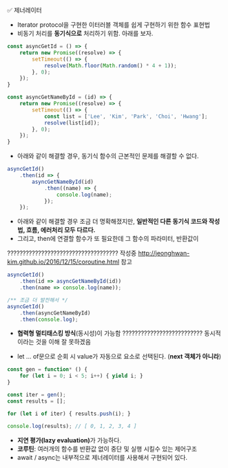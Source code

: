 ✅ 제너레이터
* Iterator protocol을 구현한 이터러블 객체를 쉽게 구현하기 위한 함수 표현법
* 비동기 처리를 <b>동기식으로</b> 처리하기 위함. 아래를 보자.
```javascript
const asyncGetId = () => {
    return new Promise((resolve) => {
        setTimeout(() => {
            resolve(Math.floor(Math.random() * 4 + 1));
        }, 0);
    });
}

const asyncGetNameById = (id) => {
    return new Promise((resolve) => {
        setTimeout(() => {
            const list = ['Lee', 'Kim', 'Park', 'Choi', 'Hwang'];
            resolve(list[id]);
        }, 0);
    });
}
```
* 아래와 같이 해결할 경우, 동기식 함수의 근본적인 문제를 해결할 수 없다.
```javascript
asyncGetId()
    .then(id => {
        asyncGetNameById(id)
            .then((name) => {
                console.log(name);
            });
    });
```
* 아래와 같이 해결할 경우 조금 더 명확해졌지만, <b>일반적인 다른 동기식 코드와 작성법, 흐름, 에러처리 모두 다르다.</b>
* 그리고, then에 연결할 함수가 또 필요한데 그 함수의 파라미터, 반환값이 

???????????????????????????????????? 작성중 http://jeonghwan-kim.github.io/2016/12/15/coroutine.html 참고






```javascript
asyncGetId()
    .then(id => asyncGetNameById(id))
    .then(name => console.log(name));

/** 조금 더 발전해서 */
asyncGetId()
    .then(asyncGetNameById)
    .then(console.log);
```
* <b>협력형 멀티태스킹 방식</b>(동시성)이 가능함
?????????????????????????? 동시적이라는 것을 이해 잘 못하겠음




* let ... of문으로 순회 시 value가 자동으로 요소로 선택된다. (<b>next 객체가 아니라</b>)
```javascript
const gen = function* () {
    for (let i = 0; i < 5; i++) { yield i; }
}

const iter = gen();
const results = [];

for (let i of iter) { results.push(i); }

console.log(results); // [ 0, 1, 2, 3, 4 ]
```
* <b>지연 평가(lazy evaluation)</b>가 가능하다.
* <b>코루틴</b>: 여러개의 함수를 반환값 없이 중단 및 실행 시킬수 있는 제어구조
* await / async는 내부적으로 제너레이터를 사용해서 구현되어 있다.